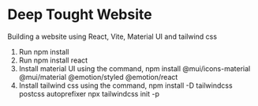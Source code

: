 # Deep Tought Website
Building a website using React, Vite, Material UI and tailwind css 
1. Run npm install
2. Run npm install react
3. Install material UI using the command,
     npm install @mui/icons-material @mui/material @emotion/styled @emotion/react
4. Install tailwind css using the command,
     npm install -D tailwindcss postcss autoprefixer
     npx tailwindcss init -p

